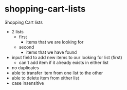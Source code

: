 # shopping-cart-lists

Shopping Cart lists

- 2 lists
  - first 
    - items that we are looking for
  - second
    - items that we have found
- input field to add new items to our looking for list (first)
  - can't add item if it already exists in either list
- no duplicates
- able to transfer item from one list to the other
- able to delete item from either list
- case insensitive